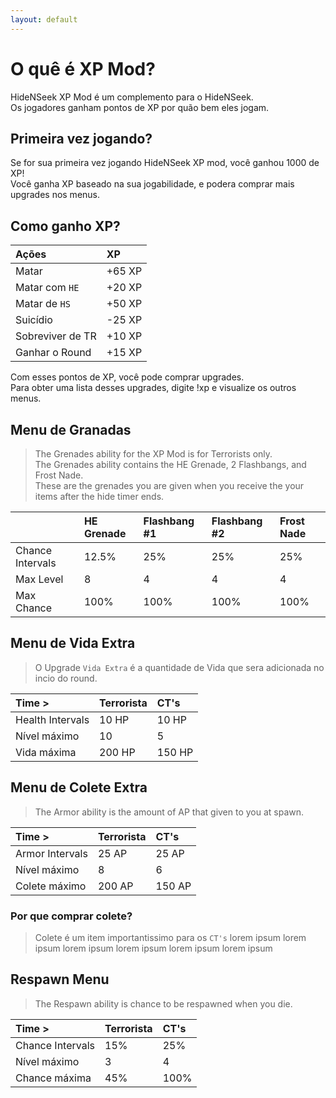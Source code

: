 ```yaml
---
layout: default
---
```


# O quê é XP Mod?

HideNSeek XP Mod é um complemento para o HideNSeek.<br>
Os jogadores ganham pontos de XP por quão bem eles jogam.

## Primeira vez jogando?
Se for sua primeira vez jogando HideNSeek XP mod, você ganhou 1000 de XP!<br>
Você ganha XP baseado na sua jogabilidade, e podera comprar mais upgrades nos menus.

## Como ganho XP?

| Ações       | XP          |
|:-------------|:------------------|
| Matar           | +65 XP |
| Matar com `HE` | +20 XP |
| Matar de `HS` | +50 XP |
| Suicídio | -25 XP |
| Sobreviver de TR | +10 XP |
| Ganhar o Round | +15 XP |

Com esses pontos de XP, você pode comprar upgrades. <br>
Para obter uma lista desses upgrades, digite !xp e visualize os outros menus.

## Menu de Granadas

> The Grenades ability for the XP Mod is for Terrorists only.<br>
> The Grenades ability contains the HE Grenade, 2 Flashbangs, and Frost Nade.<br>
> These are the grenades you are given when you receive the your items after the hide timer ends.<br>

|  | HE Grenade | Flashbang #1 | Flashbang #2 | Frost Nade |
|:-------------|:-------------|:------------------|:-------------|:------------------|
| Chance Intervals | 12.5% | 25% | 25% | 25% |
| Max Level | 8 | 4 | 4 | 4 |
| Max Chance | 100% | 100% | 100% | 100% |

## Menu de Vida Extra

> O Upgrade `Vida Extra` é a quantidade de Vida que sera adicionada no incio do round.

| Time > | Terrorista | CT's |
|:-------------|:-------------|:------------------|
| Health Intervals | 10 HP | 10 HP |
| Nível máximo | 10 | 5 |
| Vida máxima | 200 HP | 150 HP |

## Menu de Colete Extra

> The Armor ability is the amount of AP that given to you at spawn.

| Time > | Terrorista | CT's |
|:-------------|:-------------|:------------------|
| Armor Intervals | 25 AP | 25 AP |
| Nível máximo | 8 | 6 |
| Colete máximo | 200 AP | 150 AP |

### Por que comprar colete?
> Colete é um item importantissimo para os `CT's` lorem ipsum lorem ipsum lorem ipsum lorem ipsum lorem ipsum lorem ipsum 

## Respawn Menu

> The Respawn ability is chance to be respawned when you die.

| Time > | Terrorista | CT's |
|:-------------|:-------------|:------------------|
| Chance Intervals | 15% | 25% |
| Nível máximo | 3 | 4 |
| Chance máxima | 45% | 100% |
